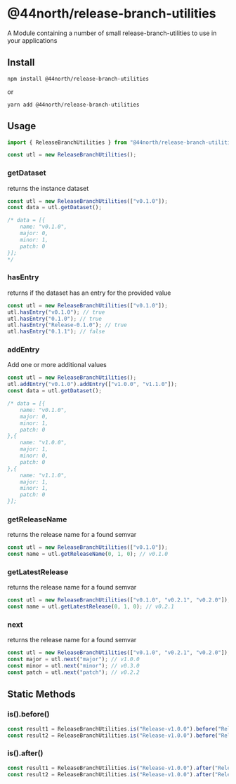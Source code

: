 # @44north/release-branch-utilities

A Module containing a number of small release-branch-utilities to use in your applications

## Install

```
npm install @44north/release-branch-utilities
```

or

```
yarn add @44north/release-branch-utilities
```

## Usage

```ts
import { ReleaseBranchUtilities } from "@44north/release-branch-utilities";

const utl = new ReleaseBranchUtilities();
```

### getDataset

returns the instance dataset

```ts
const utl = new ReleaseBranchUtilities(["v0.1.0"]);
const data = utl.getDataset();

/* data = [{
    name: "v0.1.0",
    major: 0,
    minor: 1,
    patch: 0
}];
*/
```

### hasEntry

returns if the dataset has an entry for the provided value

```ts
const utl = new ReleaseBranchUtilities(["v0.1.0"]);
utl.hasEntry("v0.1.0"); // true
utl.hasEntry("0.1.0"); // true
utl.hasEntry("Release-0.1.0"); // true
utl.hasEntry("0.1.1"); // false
```

### addEntry

Add one or more additional values

```ts
const utl = new ReleaseBranchUtilities();
utl.addEntry("v0.1.0").addEntry(["v1.0.0", "v1.1.0"]);
const data = utl.getDataset();

/* data = [{
    name: "v0.1.0",
    major: 0,
    minor: 1,
    patch: 0
},{
    name: "v1.0.0",
    major: 1,
    minor: 0,
    patch: 0
},{
    name: "v1.1.0",
    major: 1,
    minor: 1,
    patch: 0
}];
```

### getReleaseName

returns the release name for a found semvar

```ts
const utl = new ReleaseBranchUtilities(["v0.1.0"]);
const name = utl.getReleaseName(0, 1, 0); // v0.1.0
```

### getLatestRelease

returns the release name for a found semvar

```ts
const utl = new ReleaseBranchUtilities(["v0.1.0", "v0.2.1", "v0.2.0"]);
const name = utl.getLatestRelease(0, 1, 0); // v0.2.1
```

### next

returns the release name for a found semvar

```ts
const utl = new ReleaseBranchUtilities(["v0.1.0", "v0.2.1", "v0.2.0"]);
const major = utl.next("major"); // v1.0.0
const minor = utl.next("minor"); // v0.3.0
const patch = utl.next("patch"); // v0.2.2
```

## Static Methods

### is().before()

```ts
const result1 = ReleaseBranchUtilities.is("Release-v1.0.0").before("Release-v1.1.0"); // true
const result2 = ReleaseBranchUtilities.is("Release-v1.0.0").before("Release-v0.1.0"); // false
```

### is().after()

```ts
const result1 = ReleaseBranchUtilities.is("Release-v1.0.0").after("Release-v1.1.0"); // false
const result2 = ReleaseBranchUtilities.is("Release-v1.0.0").after("Release-v0.1.0"); // true
```
